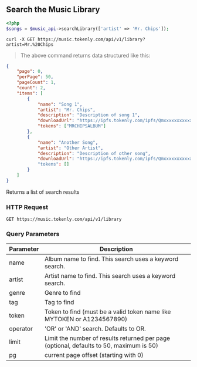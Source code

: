 ## Search the Music Library

```php
<?php
$songs = $music_api->searchLibrary(['artist' => 'Mr. Chips']);
```

```shell
curl -X GET https://music.tokenly.com/api/v1/library?artist=Mr.%20Chips
```

> The above command returns data structured like this:

```json
{
    "page": 0,
    "perPage": 50,
    "pageCount": 1,
    "count": 2,
    "items": [
        {
            "name": "Song 1",
            "artist": "Mr. Chips",
            "description": "Description of song 1",
            "downloadUrl": "https://ipfs.tokenly.com/ipfs/Qmxxxxxxxxxxx/file-for-song-1.mp3",
            "tokens": ["MRCHIPSALBUM"]
        },
        {
            "name": "Another Song",
            "artist": "Other Artist",
            "description": "Description of other song",
            "downloadUrl": "https://ipfs.tokenly.com/ipfs/Qmxxxxxxxxxxx/file-for-other-song.mp3"
            "tokens": []
        }
    ]
}

```

Returns a list of search results

### HTTP Request

`GET https://music.tokenly.com/api/v1/library`


### Query Parameters

Parameter | Description
--------- | -----------
name      | Album name to find. This search uses a keyword search.
artist    | Artist name to find. This search uses a keyword search.
genre     | Genre to find
tag       | Tag to find
token     | Token to find (must be a valid token name like MYTOKEN or A1234567890)
operator  | 'OR' or 'AND' search.  Defaults to OR.
limit     | Limit the number of results returned per page (optional, defaults to 50, maximum is 50)
pg        | current page offset (starting with 0)


